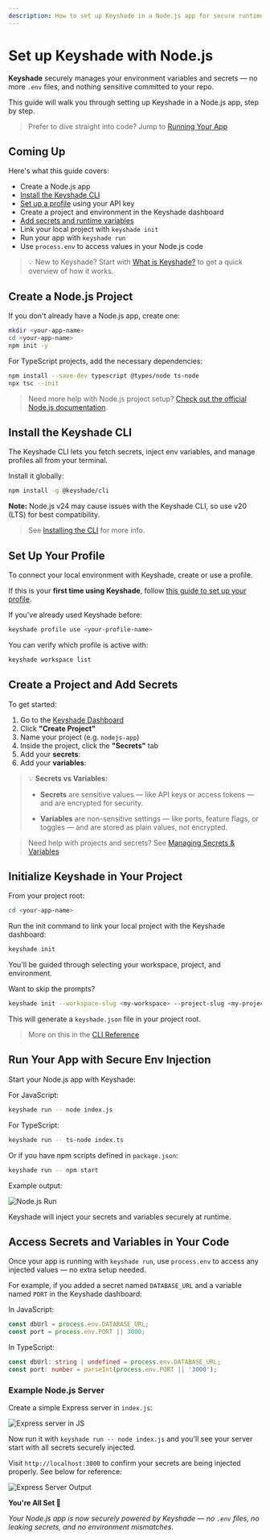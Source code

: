 ```yaml
---
description: How to set up Keyshade in a Node.js app for secure runtime secrets — no more .env files.
---
```


# Set up Keyshade with Node.js

**Keyshade** securely manages your environment variables and secrets — no more `.env` files, and nothing sensitive committed to your repo.

This guide will walk you through setting up Keyshade in a Node.js app, step by step.

> Prefer to dive straight into code? Jump to [Running Your App](#run-your-app-with-secure-env-injection)

## Coming Up

Here's what this guide covers:

-   Create a Node.js app
-   [Install the Keyshade CLI](/docs/getting-started/installing-the-cli.md)
-   [Set up a profile](/docs/getting-started/setting-up-your-profile.md) using your API key
-   Create a project and environment in the Keyshade dashboard
-   [Add secrets and runtime variables](/docs/getting-started/adding-your-first-secret-and-variable.md)
-   Link your local project with `keyshade init`
-   Run your app with `keyshade run`
-   Use `process.env` to access values in your Node.js code

> 💡 New to Keyshade? Start with [What is Keyshade?](/docs/getting-started/introduction.md) to get a quick overview of how it works.

## Create a Node.js Project

If you don't already have a Node.js app, create one:

```bash
mkdir <your-app-name>
cd <your-app-name>
npm init -y
```

For TypeScript projects, add the necessary dependencies:

```bash
npm install --save-dev typescript @types/node ts-node
npx tsc --init
```

> Need more help with Node.js project setup? [Check out the official Node.js documentation](https://nodejs.org/en/learn/getting-started/introduction-to-nodejs).

## Install the Keyshade CLI

The Keyshade CLI lets you fetch secrets, inject env variables, and manage profiles all from your terminal.

Install it globally:

```bash
npm install -g @keyshade/cli
```

**Note:** Node.js v24 may cause issues with the Keyshade CLI, so use v20 (LTS) for best compatibility.

> See [Installing the CLI](/docs/getting-started/installing-the-cli.md) for more info.

## Set Up Your Profile

To connect your local environment with Keyshade, create or use a profile.

If this is your **first time using Keyshade**, follow [this guide to set up your profile](/docs/getting-started/setting-up-your-profile.md).

If you've already used Keyshade before:

```bash
keyshade profile use <your-profile-name>
```

You can verify which profile is active with:

```bash
keyshade workspace list
```

## Create a Project and Add Secrets

To get started:

1.  Go to the [Keyshade Dashboard](https://app.keyshade.xyz/)
2.  Click **"Create Project"**
3.  Name your project (e.g. `nodejs-app`)
4.  Inside the project, click the **"Secrets"** tab
5.  Add your **secrets**:
6.  Add your **variables**:

> 💡 **Secrets vs Variables:**
>
> -   **Secrets** are sensitive values — like API keys or access tokens — and are encrypted for security.
>     
> -   **Variables** are non-sensitive settings — like ports, feature flags, or toggles — and are stored as plain values, not encrypted.
 
> Need help with projects and secrets? See [Managing Secrets & Variables](https://claude.ai/docs/getting-started/adding-your-first-secret-and-variable.md)

## Initialize Keyshade in Your Project

From your project root:

```bash
cd <your-app-name>
```

Run the init command to link your local project with the Keyshade dashboard:

```bash
keyshade init
```

You'll be guided through selecting your workspace, project, and environment.

Want to skip the prompts?

```bash
keyshade init --workspace-slug <my-workspace> --project-slug <my-project> --environment-slug <my-environment> --private-key <my-private-key>
```

This will generate a `keyshade.json` file in your project root.

> More on this in the [CLI Reference](https://claude.ai/docs/getting-started/installing-the-cli.md)

## Run Your App with Secure Env Injection

Start your Node.js app with Keyshade:

For JavaScript:

```bash
keyshade run -- node index.js
```

For TypeScript:

```bash
keyshade run -- ts-node index.ts
```

Or if you have npm scripts defined in `package.json`:

```bash
keyshade run -- npm start
```

Example output:

![Node.js Run](../../../blob/keyshade-nodejs-run.png)

Keyshade will inject your secrets and variables securely at runtime.

## Access Secrets and Variables in Your Code

Once your app is running with `keyshade run`, use `process.env` to access any injected values — no extra setup needed.

For example, if you added a secret named `DATABASE_URL` and a variable named `PORT` in the Keyshade dashboard:

In JavaScript:

```javascript
const dbUrl = process.env.DATABASE_URL;
const port = process.env.PORT || 3000;
```

In TypeScript:

```typescript 
const dbUrl: string | undefined = process.env.DATABASE_URL;
const port: number = parseInt(process.env.PORT || '3000');
```

### Example Node.js Server

Create a simple Express server in `index.js`:

![Express server in JS](../../../blob/nodejs-guide-js-code.png)

Now run it with `keyshade run -- node index.js` and you'll see your server start with all secrets securely injected.

Visit `http://localhost:3000` to confirm your secrets are being injected properly. See below for reference:

![Express Server Output](../../../blob/nodejs-guide-js-output.png)


**You're All Set 🚀**

_Your Node.js app is now securely powered by Keyshade — no `.env` files, no leaking secrets, and no environment mismatches._